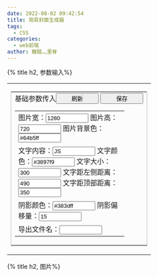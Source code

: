 ```yaml
---
date: 2022-08-02 09:42:54
title: 简易封面生成器
tags:
  - CSS
categories:
  - web前端
author: 糖醋灬里脊
---
```


{% title h2, 参数输入%}

  <table width="100%" border="0" cellspacing="0" cellpadding="0" class="content">
    <tr>
      <td valign="top" class="area">
        <table
          style="border-collapse: collapse"
          bordercolor="#d9d9d9"
          cellspacing="0"
          cellpadding="8"
          width="100%"
          bgcolor="#fcfcfc"
          border="1"
        >
          <tbody>
            <tr>
              <td>
                <div style="display:flex;justify-content: space-between;">
                  <div>基础参数传入 </div>
                  <div>
                  <button onclick="showImg()" type="button">刷新</button>
                  <button onclick="downLoadImage()" type="button">保存</button>
                  </div>
                </div>
                <table border="0" cellpadding="0" cellspacing="4">
                  <tbody>
                    <tr>
                      <td width="240">
                        图片宽：<input
                          name="imgWidth"
                          value="1280"
                          onKeyDown="getkey(event,'imgWidth');"
                        />
                        图片高：<input
                          name="imgHeight"
                          value="720"
                          onKeyDown="getkey(event,'imgHeight');"
                        />
                        图片背景色：<input
                          name="imgBackground"
                          value="#64b5ff"
                          onKeyDown="getkey(event,'imgBackground');"
                        />
                      </td>
                    </tr>
                    <tr>
                    <td width="180">
                        文字内容：<input
                          name="textData"
                          value="JS"
                          onKeyDown="getkey(event,'textData');"
                        />
                        文字颜色：<input
                          name="textColor"
                          value="#3897f9"
                          onKeyDown="getkey(event,'textColor');"
                        />
                        文字大小：<input
                          name="textFont"
                          value="300"
                          onKeyDown="getkey(event,'textFont');"
                        />
                        文字距左侧距离：<input
                          name="textLeft"
                          value="490"
                          onKeyDown="getkey(event,'textLeft');"
                        />
                        文字距顶部距离：<input
                          name="textTop"
                          value="350"
                          onKeyDown="getkey(event,'textTop');"
                        />
                      </td>
                    </tr>
                    <tr>
                      <td width="180">
                        阴影颜色：<input
                          name="shadowColor"
                          value="#383dff"
                          onKeyDown="getkey(event,'shadowColor');"
                        />
                        阴影偏移量：<input
                          name="shadowLeft"
                          value="15"
                          onKeyDown="getkey(event,'shadowLeft');"
                        />
                      </td>
                    </tr>
                    <tr>
                      <td width="180">
                        导出文件名：<input
                          name="imgName"
                          value=""
                          onKeyDown="getkey(event,'imgName');"
                        />
                      </td>
                    </tr>
                  </tbody>
                </table>
              </td>
            </tr>
          </tbody>
        </table>
      </td>
    </tr>
  </table>
  <script type="text/javascript" src="/js/html2canvas.js"></script>
  <script>
  function showImg() {
    changeImage("all");
  }
  function changeImage(val) {
    var timer = setTimeout(() => {
      // 图片宽：
      if (val == "imgWidth" || val == "all") {
        document.getElementsByClassName("canvasImg")[0].style.width = `${
          document.getElementsByName("imgWidth")[0].value
        }px`;
        document.getElementsByClassName("centerVerticalLine")[0].style.left = `${
          Number(document.getElementsByName("imgWidth")[0].value / 2)
        }px`;
        document.getElementsByClassName("centerAcrossLine")[0].style.width = `${
         document.getElementsByName("imgWidth")[0].value
        }px`;
      }
      // 图片高：
      if (val == "imgHeight" || val == "all") {
        document.getElementsByClassName("canvasImg")[0].style.height = `${
          document.getElementsByName("imgHeight")[0].value
        }px`;
        document.getElementsByClassName("centerVerticalLine")[0].style.height = `${
           Number(document.getElementsByName("imgHeight")[0].value)
        }px`;
        document.getElementsByClassName("centerAcrossLine")[0].style.top = `${
          Number(document.getElementsByName("imgHeight")[0].value / 2)
        }px`;
      }
      // 图片背景色：
      if (val == "imgBackground" || val == "all") {
        document.getElementsByClassName("canvasImg")[0].style.background = `${
          document.getElementsByName("imgBackground")[0].value
        }`;
      }
      // 文字内容：
      if (val == "textData" || val == "all") {
        inputText1.innerHTML = `${
          document.getElementsByName("textData")[0].value
        }`;
        inputText2.innerHTML = `${
          document.getElementsByName("textData")[0].value
        }`;
      }
      // 文字颜色：
      if (val == "textColor" || val == "all") {
        document.getElementsByClassName("inputTextClass1")[0].style.color = `${
          document.getElementsByName("textColor")[0].value
        }`;
      }
      // 文字大小：
      if (val == "textFont" || val == "all") {
        document.getElementsByClassName("inputTextClass1")[0].style.fontSize = `${
          document.getElementsByName("textFont")[0].value
        }px`;
        document.getElementsByClassName("inputTextClass2")[0].style.fontSize = `${
          document.getElementsByName("textFont")[0].value
        }px`;
      }
      // 文字距左侧距离：
      if (val == "textLeft" || val == "all") {
        document.getElementsByClassName("inputTextClass1")[0].style.left = `${
          document.getElementsByName("textLeft")[0].value
        }px`;
        document.getElementsByClassName("inputTextClass2")[0].style.left = `${
          Number(document.getElementsByName("textLeft")[0].value) +
          Number(document.getElementsByName("shadowLeft")[0].value)
        }px`;
      }
      // 文字距顶部距离：
      if (val == "textTop" || val == "all") {
        document.getElementsByClassName("inputTextClass1")[0].style.top = `${
          document.getElementsByName("textTop")[0].value
        }px`;
        document.getElementsByClassName("inputTextClass2")[0].style.top = `${
          document.getElementsByName("textTop")[0].value
        }px`;
      }
      // 阴影颜色：
      if (val == "shadowColor" || val == "all") {
        document.getElementsByClassName("inputTextClass2")[0].style.color = `${
          document.getElementsByName("shadowColor")[0].value
        }`;
      }
      // 阴影偏移量：
      if (val == "shadowLeft" || val == "all") {
        document.getElementsByClassName("inputTextClass2")[0].style.left = `${
          Number(document.getElementsByName("textLeft")[0].value) +
          Number(document.getElementsByName("shadowLeft")[0].value)
        }px`;
      }
      clearTimeout(timer);
    }, 100);
  }
  function getkey(e, n) {
    changeImage(n);
  }
  function downLoadImage(){
    document.getElementsByClassName("centerVerticalLine")[0].style.display = 'none'
    document.getElementsByClassName("centerAcrossLine")[0].style.display = 'none'
    var timer2 = setTimeout(() => {
      html2canvas(document.querySelector("#myImg")).then(canvas => {
          var imgName = new Date().toISOString() + '.png'
          if(document.getElementsByName("imgName")[0].value){
            imgName = document.getElementsByName("imgName")[0].value+'.png'
          }
          var a = document.createElement("a");
          a.href = canvas.toDataURL("image/png");    //canvas转base64图片
          a.download = imgName;
          a.click();
          document.getElementsByClassName("centerVerticalLine")[0].style.display = 'unset'
          document.getElementsByClassName("centerAcrossLine")[0].style.display = 'unset'
      });
      clearTimeout(timer2);
    }, 100);
  }
  $(document).ready(function() { 
	   changeImage("all");
  })
</script>

{% title h2, 图片%}

  <div style="overflow: auto;">
    <div
      id='myImg'
      class="canvasImg"
    >
      <div class='centerVerticalLine'></div>
      <div class='centerAcrossLine'></div>
      <div
        id="inputText1" class='inputTextClass1'
      >
      </div>
      <div
        id="inputText2" class='inputTextClass2'
      >
      </div>
    </div>
  </div>

  <style>
    .canvasImg{
      position: relative;
      font-family: SimHei;
    }
    .centerVerticalLine{
      position: absolute;
      z-index: 10;
      border-right: 1px dashed #eeeeee;
    }
    .centerAcrossLine{
      position: absolute;
      z-index: 10;
      border-top: 1px dashed #eeeeee;
    }
    .inputTextClass1{
      position: absolute;
      z-index: 9;
    }
    .inputTextClass2{
      position: absolute;
      z-index: 8;
    }
    input{
      width:100px;
    }
    button{
      width:100px;
      cursor:pointer;
    }
  </style>
